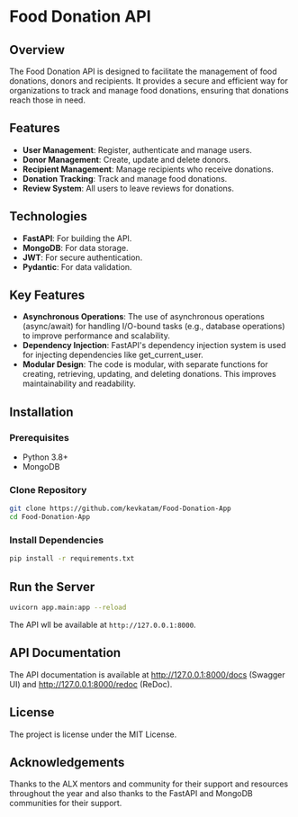 # Food Donation API

## Overview

The Food Donation API is designed to facilitate the management of food donations, donors and recipients. It provides a secure and efficient way for organizations to track and manage food donations, ensuring that donations reach those in need.

## Features

- **User Management**: Register, authenticate and manage users.
- **Donor Management**: Create, update and delete donors.
- **Recipient Management**: Manage recipients who receive donations.
- **Donation Tracking**: Track and manage food donations.
- **Review System**: All users to leave reviews for donations.

## Technologies
- **FastAPI**: For building the API.
- **MongoDB**: For data storage.
- **JWT**: For secure authentication.
- **Pydantic**: For data validation.

## Key Features

- **Asynchronous Operations**: The use of asynchronous operations (async/await) for handling I/O-bound tasks (e.g., database operations) to improve performance and scalability.
- **Dependency Injection**: FastAPI's dependency injection system is used for injecting dependencies like get_current_user.
- **Modular Design**: The code is modular, with separate functions for creating, retrieving, updating, and deleting donations. This improves maintainability and readability.

## Installation
### Prerequisites
- Python 3.8+
- MongoDB

### Clone Repository
```sh
git clone https://github.com/kevkatam/Food-Donation-App 
cd Food-Donation-App
```

### Install Dependencies

```sh
pip install -r requirements.txt
```

## Run the Server

```sh
uvicorn app.main:app --reload
```

The API wll be available at `http://127.0.0.1:8000`.

## API Documentation

The API documentation is available at http://127.0.0.1:8000/docs (Swagger UI) and http://127.0.0.1:8000/redoc (ReDoc).

## License

The project is license under the MIT License. 

## Acknowledgements

Thanks to the ALX mentors and community for their support and resources throughout the year and also thanks to the FastAPI and MongoDB communities for their support.
